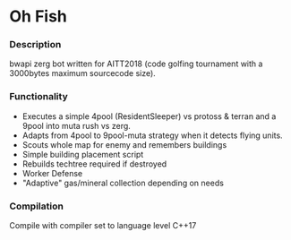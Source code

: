 # Oh Fish

### Description
bwapi zerg bot written for AITT2018 (code golfing tournament with a 3000bytes maximum sourcecode size).

### Functionality
 - Executes a simple 4pool (ResidentSleeper) vs protoss & terran and a 9pool into muta rush vs zerg.
 - Adapts from 4pool to 9pool-muta strategy when it detects flying units.
 - Scouts whole map for enemy and remembers buildings
 - Simple building placement script
 - Rebuilds techtree required if destroyed
 - Worker Defense
 - "Adaptive" gas/mineral collection depending on needs
 
### Compilation
Compile with compiler set to language level C++17

